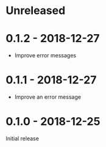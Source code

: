 # Unreleased

# 0.1.2 - 2018-12-27

* Improve error messages

# 0.1.1 - 2018-12-27

* Improve an error message

# 0.1.0 - 2018-12-25

Initial release
